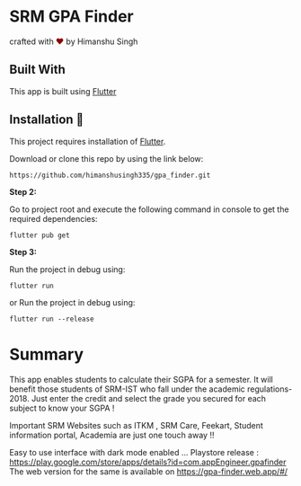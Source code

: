 # SRM GPA Finder

<p align="left">
crafted with <span style="color: #8b0000;">&hearts;</span> by Himanshu Singh
</p>

## Built With

This app is built using [Flutter](https://flutter.dev/)
## Installation 🔧

This project requires installation of [Flutter](https://flutter.dev/).

Download or clone this repo by using the link below:

```
https://github.com/himanshusingh335/gpa_finder.git
```

**Step 2:**

Go to project root and execute the following command in console to get the required dependencies: 

```
flutter pub get 
```

**Step 3:**

Run the project in debug using:

```
flutter run
```

or Run the project in debug using:
```
flutter run --release
```

# Summary

This app enables students to calculate their SGPA for a semester. It will benefit those students of SRM-IST who fall under the academic regulations-2018.
Just enter the credit and select the grade you secured for each subject to know your SGPA !

Important SRM Websites such as ITKM , SRM Care, Feekart, Student information portal, Academia are just one touch away !!

Easy to use interface with dark mode enabled ...
Playstore release : https://play.google.com/store/apps/details?id=com.appEngineer.gpafinder
The web version for the same is available on https://gpa-finder.web.app/#/


